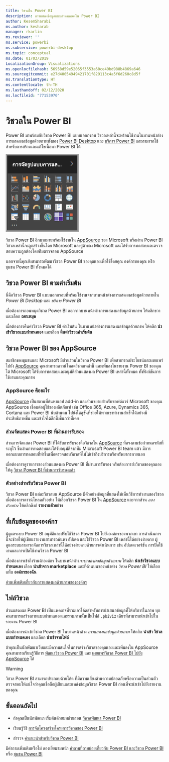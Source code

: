 ```yaml
---
title: วิชวลใน Power BI
description: การแสดงข้อมูลแบบกำหนดเองใน Power BI
author: KesemSharabi
ms.author: kesharab
manager: rkarlin
ms.reviewer: ''
ms.service: powerbi
ms.subservice: powerbi-desktop
ms.topic: conceptual
ms.date: 01/03/2019
LocalizationGroup: Visualizations
ms.openlocfilehash: 56958d59e52065f3553a60ce49bd988b4869a646
ms.sourcegitcommit: e27d40054949421701f829113c4a5f6d260c8d5f
ms.translationtype: HT
ms.contentlocale: th-TH
ms.lasthandoff: 02/12/2020
ms.locfileid: "77153970"
---
```

# <a name="visuals-in-power-bi"></a>วิชวลใน Power BI

Power BI มาพร้อมกับวิชวล Power BI แบบนอกกรอบ วิชวลเหล่านี้จะพร้อมใช้งานในบานหน้าต่างการแสดงผลข้อมูลด้วยภาพทั้งของ [Power BI Desktop](https://powerbi.microsoft.com/desktop/) และ [บริการ Power BI](https://app.powerbi.com) และสามารถใช้สำหรับการสร้างและแก้ไขเนื้อหา Power BI ได้

![การจัดรูปแบบการแสดงข้อมูล](media/power-bi-custom-visuals/power-bi-visualizations.png)

วิชวล Power BI อีกมากมายพร้อมใช้งานใน [AppSource](https://nam06.safelinks.protection.outlook.com/?url=https%3A%2F%2Fappsource.microsoft.com%2Fen-us%2Fmarketplace%2Fapps%3Fpage%3D1%26product%3Dpower-bi-visuals&data=02%7C01%7CKesem.Sharabi%40microsoft.com%7C6d9286afacb3468d4cde08d740b76694%7C72f988bf86f141af91ab2d7cd011db47%7C1%7C0%7C637049028749147718&sdata=igWm0e1vXdgGcbyvngQBrHQVAkahPnxPC1ZhUPntGI8%3D&reserved=0) ของ Microsoft หรือผ่าน Power BI วิชวลเหล่านี้จะถูกสร้างขึ้นโดย Microsoft และคู่ค้าของ Microsoft และได้รับการทดสอบและตรวจสอบความถูกต้องโดยทีมตรวจสอบ AppSource

นอกจากนี้คุณยังสามารถพัฒนาวิชวล Power BI ของคุณเองเพื่อใช้โดยคุณ องค์กรของคุณ หรือชุมชน Power BI ทั้งหมดได้

## <a name="default-power-bi-visuals"></a>วิชวล Power BI ตามค่าเริ่มต้น

นี่คือวิชวล Power BI แบบนอกกรอบที่พร้อมใช้งานจากบานหน้าต่างการแสดงผลข้อมูลด้วยภาพใน *Power BI Desktop* และ *บริการ Power BI*

เมื่อต้องการถอนหมุดวิชวล Power BI ออกจากบานหน้าต่างการแสดงผลข้อมูลด้วยภาพ ให้คลิกขวาและเลือก **ถอนหมุด**

เมื่อต้องการคืนค่าวิชวล Power BI ค่าเริ่มต้น ในบานหน้าต่างการแสดงผลข้อมูลด้วยภาพ ให้คลิก **นำเข้าวิชวลแบบกำหนดเอง** และเลือก **คืนค่าวิชวลค่าเริ่มต้น** 

## <a name="appsource-power-bi-visuals"></a>วิชวล Power BI ของ AppSource

สมาชิกของชุมชนและ Microsoft มีส่วนร่วมในวิชวล Power BI เพื่อสาธารณประโยชน์และเผยแพร่ไปยัง [AppSource](https://appsource.microsoft.com/marketplace/apps?product=power-bi-visuals) คุณสามารถดาวน์โหลดวิชวลเหล่านี้ และเพิ่มลงในรายงาน Power BI ของคุณได้ Microsoft ได้รับการทดสอบและอนุมัติส่วนแสดงผล Power BI เหล่านี้ทั้งหมด ทั้งฟังก์ชันการใช้งานและคุณภาพ

### <a name="what-is-appsource"></a>AppSource คืออะไร

[AppSource](office-store.md) เป็นสถานที่ค้นหาแอป add-in และส่วนขยายสำหรับซอฟต์แวร์ Microsoft ของคุณ AppSource เชื่อมต่อผู้ใช้ของผลิตภัณฑ์ เช่น Office 365, Azure, Dynamics 365, Cortana และ Power BI นับล้านคน ไปยังโซลูชันที่ช่วยให้พวกเขาทำงานสำเร็จได้อย่างมีประสิทธิภาพขึ้น และเข้าใจได้ลึกซึ้งขึ้นกว่าที่เคย

### <a name="certified-power-bi-visuals"></a>ส่วนจัดแสดง Power BI ที่ผ่านการรับรอง

ส่วนการจัดแสดง Power BI ที่ได้รับการรับรองคือวิชวลใน [AppSource](https://nam06.safelinks.protection.outlook.com/?url=https%3A%2F%2Fappsource.microsoft.com%2Fen-us%2Fmarketplace%2Fapps%3Fpage%3D1%26product%3Dpower-bi-visuals&data=02%7C01%7CKesem.Sharabi%40microsoft.com%7C6d9286afacb3468d4cde08d740b76694%7C72f988bf86f141af91ab2d7cd011db47%7C1%7C0%7C637049028749147718&sdata=igWm0e1vXdgGcbyvngQBrHQVAkahPnxPC1ZhUPntGI8%3D&reserved=0) ที่ตรงตามข้อกำหนดรหัสที่ระบุไว้ ซึ่งผ่านการทดสอบและได้รับอนุมัติจากทีม Microsoft Power BI team แล้ว มีการออกแบบการทดสอบที่ทำขึ้นเพื่อตรวจสอบวิชวลที่ไม่ได้เข้าถึงบริการหรือทรัพยากรภายนอก

เมื่อต้องการดูรายการของส่วนแสดงผล Power BI ที่ผ่านการรับรอง หรือต้องการส่งวิชวลของคุณเอง ให้ดู [วิชวล Power BI ที่ผ่านการรับรองแล้ว](power-bi-custom-visuals-certified.md)

### <a name="samples-for-power-bi-visuals"></a>ตัวอย่างสำหรับวิชวล Power BI

วิชวล Power BI แต่ละวิชวลบน AppSource มีตัวอย่างข้อมูลที่แสดงให้เห็นวิธีการทำงานของวิชวล เมื่อต้องการดาวน์โหลดตัวอย่าง ให้เลือกวิชวล Power BI ใน [AppSource](https://nam06.safelinks.protection.outlook.com/?url=https%3A%2F%2Fappsource.microsoft.com%2Fen-us%2Fmarketplace%2Fapps%3Fpage%3D1%26product%3Dpower-bi-visuals&data=02%7C01%7CKesem.Sharabi%40microsoft.com%7C6d9286afacb3468d4cde08d740b76694%7C72f988bf86f141af91ab2d7cd011db47%7C1%7C0%7C637049028749147718&sdata=igWm0e1vXdgGcbyvngQBrHQVAkahPnxPC1ZhUPntGI8%3D&reserved=0) และจากส่วน *ลองตัวอย่าง* ให้คลิกลิงก์ **รายงานตัวอย่าง**

## <a name="organizational-store"></a>ที่เก็บข้อมูลขององค์กร

ผู้ดูแลระบบ Power BI อนุมัติและปรับใช้วิชวล Power BI ไปยังองค์กรของพวกเขา การดำเนินการนี้จะช่วยให้ผู้เขียนรายงานสามารถค้นหา อัปเดต และใช้วิชวล Power BI เหล่านี้ได้อย่างง่ายดาย ผู้ดูแลระบบสามารถจัดการวิชวลเหล่านี้ได้อย่างง่ายดายด้วยการดำเนินการ เช่น อัปเดตเวอร์ชัน การปิดใช้งานและการเปิดใช้งานวิชวล Power BI

เมื่อต้องการเข้าถึงร้านค้าองค์กร ในบานหน้าต่าง*การแสดงผลข้อมูลด้วยภาพ* ให้คลิก **นำเข้าวิชวลแบบกำหนดเอง** เลือก **นำเข้าจาก marketplace** และที่ด้านบนของหน้าต่าง *วิชวล Power BI* ให้เลือกแท็บ **องค์กรของฉัน**

[อ่านเพิ่มเติมเกี่ยวกับการแสดงผลด้วยภาพขององค์กร](power-bi-custom-visuals-organization.md)

## <a name="visual-files"></a>ไฟล์วิชวล

ส่วนแสดงผล Power BI เป็นแพคเกจที่รวมเอาโค้ดสำหรับการนำเสนอข้อมูลที่ให้บริการในภาพ ทุกคนสามารถสร้างภาพแบบกำหนดเองและรวมภาพนั้นเป็นไฟล์ `.pbiviz` เดียวที่สามารถนำเข้าไปในรายงาน Power BI

เมื่อต้องการนำเข้าวิชวล Power BI ในบานหน้าต่าง *การแสดงผลข้อมูลด้วยภาพ* ให้คลิก **นำเข้า วิชวลแบบกำหนดเอง** และเลือก **นำเข้าจากไฟล์**

ถ้าคุณเป็นนักพัฒนาเว็บและมีความสนใจในการสร้างวิชวลของคุณเองและเพิ่มลงใน AppSource คุณสามารถเรียนรู้วิธีการ [พัฒนาวิชวล Power BI](visuals/custom-visual-develop-tutorial.md) และ [เผยแพร่วิชวล Power BI ไปยัง AppSource](office-store.md) ได้

> [!WARNING]
> วิชวล Power BI สามารถประกอบด้วยโค้ด ที่มีความเสี่ยงด้านความปลอดภัยหรือความเป็นส่วนตัว ตรวจสอบให้แน่ใจว่าคุณเชื่อถือผู้เขียนและแหล่งข้อมูลวิชวล Power BI ก่อนที่จะนำเข้าไปยังรายงานของคุณ

## <a name="next-steps"></a>ขั้นตอนถัดไป

* ถ้าคุณเป็นนักพัฒนา เริ่มต้นด้วยบทช่วยสอน [วิชวลพัฒนา Power BI](./visuals/custom-visual-develop-tutorial.md)

* เรียนรู้วิธี [การจัดโครงสร้างโครงการวิชวลของ Power BI](./visuals/visual-project-structure.md)

* สำรวจ [คำแนะนำสำหรับวิชวล Power BI](guidelines-powerbi-visuals.md)

มีคำถามเพิ่มเติมหรือไม่ ลองเยี่ยมชมหน้า [คำถามที่ถามบ่อยเกี่ยวกับ Power BI และวิชวล Power BI](power-bi-custom-visuals-faq.md) หรือ [ชุมชน Power BI](https://community.powerbi.com/)